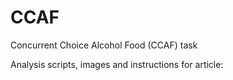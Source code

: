 # CCAF
Concurrent Choice Alcohol Food (CCAF) task 

Analysis scripts, images and instructions for article: 
